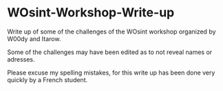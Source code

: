# WOsint-Workshop-Write-up
Write up of some of the challenges of the WOsint workshop organized by W00dy and Itarow.

Some of the challenges may have been edited as to not reveal names or adresses.

Please excuse my spelling mistakes, for this write up has been done very quickly by a French student.
